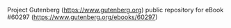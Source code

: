 Project Gutenberg (https://www.gutenberg.org) public repository for
eBook #60297 (https://www.gutenberg.org/ebooks/60297)
